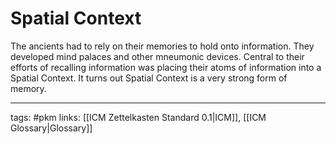# Spatial Context
The ancients had to rely on their memories to hold onto information. They developed mind palaces and other mneumonic devices. Central to their efforts of recalling information was placing their atoms of information into a Spatial Context. It turns out Spatial Context is a very strong form of memory. 

---
tags: #pkm
links: [[ICM Zettelkasten Standard 0.1|ICM]], [[ICM Glossary|Glossary]]